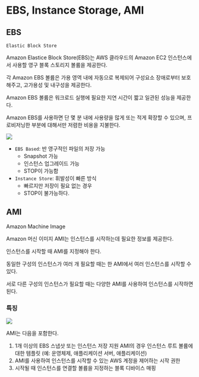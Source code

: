 # EBS, Instance Storage, AMI

## EBS
`Elastic Block Store`  
  
Amazon Elastice Block Store(EBS)는 AWS 클라우드의 Amazon EC2 인스턴스에서 사용할 영구 블록 스토리지 볼륨을 제공한다.  
  
각 Amazon EBS 볼륨은 가용 영역 내에 자동으로 복제되어 구성요소 장애로부터 보호해주고, 고가용성 및 내구성을 제공한다.  
  
Amazon EBS 볼륨은 워크로드 실행에 필요한 지연 시간이 짧고 일관된 성능을 제공한다.  
  
Amazon EBS를 사용하면 단 몇 분 내에 사용량을 많게 또는 적게 확장할 수 있으며, 프로비저닝한 부분에 대해서만 저렴한 비용을 지불한다.

![](https://user-images.githubusercontent.com/28394879/136925202-f5785c89-9377-43ee-8fc2-45bbb47e424d.png)

- `EBS Based`: 반 영구적인 파일의 저장 가능
  - Snapshot 가능
  - 인스턴스 업그레이드 가능
  - STOP이 가능함
- `Instance Store`: 휘발성이 빠른 방식
  - 빠르지만 저장이 필요 없는 경우
  - STOP이 불가능하다.


## AMI

Amazon Machine Image
  
Amazon 머신 이미지 AMI는 인스턴스를 시작하는데 필요한 정보를 제공한다.  
  
인스턴스를 시작할 때 AMI를 지정해야 한다.
  
동일한 구성의 인스턴스가 여러 개 필요할 때는 한 AMI에서 여러 인스턴스를 시작할 수 있다.  
  
서로 다른 구성의 인스턴스가 필요할 때는 다양한 AMI를 사용하여 인스턴스를 시작하면 된다.  

### 특징
![](https://user-images.githubusercontent.com/28394879/136926299-e8917a9f-404e-4a96-b485-c6722d608950.png)

AMI는 다음을 포함한다.
1. 1개 이상의 EBS 스냅샷 또는 인스턴스 저장 지원 AMI의 경우 인스턴스 루트 볼륨에 대한 템플릿 (예: 운영체제, 애플리케이션 서버, 애플리케이션)
2. AMI를 사용하여 인스턴스를 시작할 수 있는 AWS 계정을 제어하는 시작 권한
3. 시작될 때 인스턴스를 연결할 볼륨을 지정하는 블록 디바이스 매핑